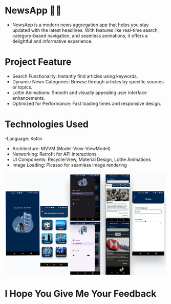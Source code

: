 # NewsApp 📱📰
- NewsApp is a modern news aggregation app that helps you stay updated with the latest headlines. With features like real-time search, category-based navigation, and seamless animations, it offers a delightful and informative experience.
# Project Feature
- Search Functionality: Instantly find articles using keywords.
- Dynamic News Categories: Browse through articles by specific sources or topics.
- Lottie Animations: Smooth and visually appealing user interface enhancements.
- Optimized for Performance: Fast loading times and responsive design.
# Technologies Used 
-Language: Kotlin
- Architecture: MVVM (Model-View-ViewModel)
- Networking: Retrofit for API interactions
- UI Components: RecyclerView, Material Design, Lottie Animations
- Image Loading: Picasso for seamless image rendering
 


![image alt](https://github.com/RehabSapour/News-App/blob/bb92d2b93e698a84d74114ae75cf1e0bfdf525ba/news_app.jpg)
# I Hope You Give Me Your Feedback 
